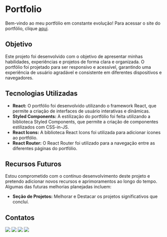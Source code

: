 # Portfolio

Bem-vindo ao meu portfólio em constante evolução! Para acessar o site do portfólio, clique [aqui](https://guilherme-dev-portfolio.vercel.app/).

## Objetivo

Este projeto foi desenvolvido com o objetivo de apresentar minhas habilidades, experiências e projetos de forma clara e organizada. O portfólio foi projetado para ser responsivo e acessível, garantindo uma experiência de usuário agradável e consistente em diferentes dispositivos e navegadores. 

## Tecnologias Utilizadas

- **React:** O portfólio foi desenvolvido utilizando o framework React, que permite a criação de interfaces de usuário interativas e dinâmicas.
- **Styled Components:** A estilização do portfólio foi feita utilizando a biblioteca Styled Components, que permite a criação de componentes estilizados com CSS-in-JS.
- **React Icons:** A biblioteca React Icons foi utilizada para adicionar ícones ao portfólio.
- **React Router:** O React Router foi utilizado para a navegação entre as diferentes páginas do portfólio.

## Recursos Futuros

Estou comprometido com o contínuo desenvolvimento deste projeto e pretendo adicionar novos recursos e aprimoramentos ao longo do tempo. Algumas das futuras melhorias planejadas incluem:

- **Seção de Projetos:** Melhorar e Destacar os projetos significativos que concluí.

## Contatos

<a href="https://linkedin.com/in/guilherme-henrique-silva-pereira-9283b023a" target="_blank"><img src="https://img.shields.io/badge/-LinkedIn-%230077B5?style=for-the-badge&logo=linkedin&logoColor=white" target="_blank"></a> 
<a href = "mailto:guilhermehsp26@gmail.com"><img src="https://img.shields.io/badge/-Gmail-%23333?style=for-the-badge&logo=gmail&logoColor=white" target="_blank"></a>
<a href ="https://api.whatsapp.com/send?phone=5511993123958"><img src="https://img.shields.io/badge/WhatsApp-25D366?style=for-the-badge&logo=whatsapp&logoColor=white" target="_blank"></a>
<a href="https://www.instagram.com/guizin__silva" target="_blank"><img src="https://img.shields.io/badge/Instagram-E4405F?style=for-the-badge&logo=instagram&logoColor=white"></a>